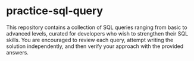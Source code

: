 # practice-sql-query
This repository contains a collection of SQL queries ranging from basic to advanced levels, curated for developers who wish to strengthen their SQL skills. You are encouraged to review each query, attempt writing the solution independently, and then verify your approach with the provided answers.
